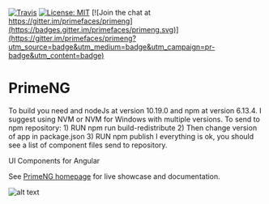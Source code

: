 [![Travis](https://travis-ci.org/primefaces/primeng.svg?branch=master)](https://travis-ci.org/primefaces/primeng)
[![License: MIT](https://img.shields.io/badge/License-MIT-yellow.svg)](https://opensource.org/licenses/MIT)
[![Join the chat at https://gitter.im/primefaces/primeng](https://badges.gitter.im/primefaces/primeng.svg)](https://gitter.im/primefaces/primeng?utm_source=badge&utm_medium=badge&utm_campaign=pr-badge&utm_content=badge)

# PrimeNG

To build you need and nodeJs at version 10.19.0 and npm at version 6.13.4. I suggest using NVM or NVM for Windows with multiple versions.
To send to npm repository:
    1) RUN  npm run build-redistribute
    2) Then change version of app in package.json
    3) RUN npm publish
I everything is ok, you should see a list of component files send to repository.

UI Components for Angular

See [PrimeNG homepage](http://www.primefaces.org/primeng) for live showcase and documentation.

![alt text](https://www.primefaces.org/primeng/assets/showcase/images/primeng-sidebar.svg "PrimeNG")
